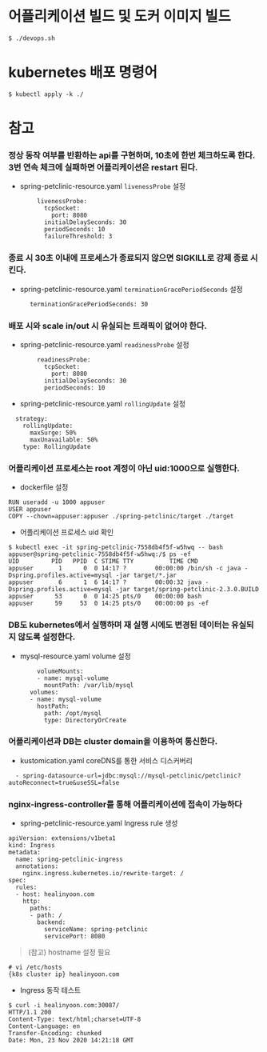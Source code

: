 # 어플리케이션 빌드 및 도커 이미지 빌드
```
$ ./devops.sh
```

# kubernetes 배포 명령어
```
$ kubectl apply -k ./
```

# 참고
### 정상 동작 여부를 반환하는 api를 구현하며, 10초에 한번 체크하도록 한다. 3번 연속 체크에 실패하면 어플리케이션은 restart 된다.
* spring-petclinic-resource.yaml `livenessProbe` 설정
```
        livenessProbe:
          tcpSocket:
            port: 8080
          initialDelaySeconds: 30
          periodSeconds: 10
          failureThreshold: 3
```

### 종료 시 30초 이내에 프로세스가 종료되지 않으면 SIGKILL로 강제 종료 시킨다.
* spring-petclinic-resource.yaml `terminationGracePeriodSeconds` 설정
```
      terminationGracePeriodSeconds: 30
```

### 배포 시와 scale in/out 시 유실되는 트래픽이 없어야 한다.
* spring-petclinic-resource.yaml `readinessProbe` 설정
```
        readinessProbe:
          tcpSocket:
            port: 8080
          initialDelaySeconds: 30
          periodSeconds: 10
```
* spring-petclinic-resource.yaml `rollingUpdate` 설정
```
  strategy:
    rollingUpdate:
      maxSurge: 50%
      maxUnavailable: 50%
    type: RollingUpdate
```

###  어플리케이션 프로세스는 root 계정이 아닌 uid:1000으로 실행한다.
* dockerfile 설정
```
RUN useradd -u 1000 appuser
USER appuser
COPY --chown=appuser:appuser ./spring-petclinic/target ./target
```
* 어플리케이션 프로세스 uid 확인
```
$ kubectl exec -it spring-petclinic-7558db4f5f-w5hwq -- bash
appuser@spring-petclinic-7558db4f5f-w5hwq:/$ ps -ef
UID         PID   PPID  C STIME TTY          TIME CMD
appuser       1      0  0 14:17 ?        00:00:00 /bin/sh -c java -Dspring.profiles.active=mysql -jar target/*.jar
appuser       6      1  6 14:17 ?        00:00:32 java -Dspring.profiles.active=mysql -jar target/spring-petclinic-2.3.0.BUILD
appuser      53      0  0 14:25 pts/0    00:00:00 bash
appuser      59     53  0 14:25 pts/0    00:00:00 ps -ef
```

### DB도 kubernetes에서 실행하며 재 실행 시에도 변경된 데이터는 유실되지 않도록 설정한다.
* mysql-resource.yaml volume 설정
```
        volumeMounts:
        - name: mysql-volume
          mountPath: /var/lib/mysql
      volumes:
      - name: mysql-volume
        hostPath:
          path: /opt/mysql
          type: DirectoryOrCreate
```

### 어플리케이션과 DB는 cluster domain을 이용하여 통신한다.
* kustomication.yaml coreDNS를 통한 서비스 디스커버리
```
  - spring-datasource-url=jdbc:mysql://mysql-petclinic/petclinic?autoReconnect=true&useSSL=false
```

### nginx-ingress-controller를 통해 어플리케이션에 접속이 가능하다
* spring-petclinic-resource.yaml Ingress rule 생성
```
apiVersion: extensions/v1beta1
kind: Ingress
metadata:
  name: spring-petclinic-ingress
  annotations:
    nginx.ingress.kubernetes.io/rewrite-target: /
spec:
  rules:
  - host: healinyoon.com
    http:
      paths:
      - path: /
        backend:
          serviceName: spring-petclinic
          servicePort: 8080
```

> (참고) hostname 설정 필요
```
# vi /etc/hosts
{k8s cluster ip} healinyoon.com
```

* Ingress 동작 테스트
```
$ curl -i healinyoon.com:30087/
HTTP/1.1 200
Content-Type: text/html;charset=UTF-8
Content-Language: en
Transfer-Encoding: chunked
Date: Mon, 23 Nov 2020 14:21:18 GMT
```